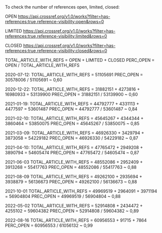 To check the number of references open, limited, closed:

OPEN
https://api.crossref.org/v1.0/works?filter=has-references:true,reference-visibility:open&rows=0

LIMITED
https://api.crossref.org/v1.0/works?filter=has-references:true,reference-visibility:limited&rows=0

CLOSED
https://api.crossref.org/v1.0/works?filter=has-references:true,reference-visibility:closed&rows=0

TOTAL_ARTICLE_WITH_REFS = OPEN + LIMITED + CLOSED
PERC_OPEN = OPEN / TOTAL_ARTICLE_WITH_REFS


2020-07-12:
TOTAL_ARTICLE_WITH_REFS = 51105691
PREC_OPEN = 30578006 / 51105691 ~ 0,60

2020-12-22:
TOTAL_ARTICLE_WITH_REFS = 31882151 + 4273816 + 16980933 = 53139900
PREC_OPEN = 31882151 / 53139900 ~ 0,60

2021-01-19:
TOTAL_ARTICLE_WITH_REFS = 44792777 + 4331113 + 4477597 = 53601487
PREC_OPEN = 44792777 / 53601487 ~ 0,84

2021-02-10:
TOTAL_ARTICLE_WITH_REFS = 45645267 + 4344344 + 3860464 = 53850075
PREC_OPEN = 45645267 / 53850075 ~ 0,85

2021-03-09:
TOTAL_ARTICLE_WITH_REFS = 46926330 + 3429794 + 3873058 = 54229182
PREC_OPEN = 46926330 / 54229182 ~ 0,87

2021-04-10:
TOTAL_ARTICLE_WITH_REFS = 47765472 + 2949208 + 3890794 = 54605474
PREC_OPEN = 47765472 / 54605474 ~ 0,87

2021-06-03
TOTAL_ARTICLE_WITH_REFS = 48552086 + 2952409 + 3913268 = 55417763
PREC_OPEN = 48552086 / 55417763 ~ 0,88

2021-08-09
TOTAL_ARTICLE_WITH_REFS = 49262100 + 2935694 + 3938879 = 56136673
PREC_OPEN = 49262100 / 56136673 ~ 0,88

2021-10-01
TOTAL_ARTICLE_WITH_REFS = 49969519 + 2964091 + 3971194 = 56904804
PREC_OPEN = 49969519 / 56904804 ~ 0,88

2022-05-02
TOTAL_ARTICLE_WITH_REFS = 52914808 + 2434472 + 4255102 = 59604382
PREC_OPEN = 52914808 / 59604382 ~ 0,89

2022-08-16
TOTAL_ARTICLE_WITH_REFS = 60956553 + 91715 + 7864
PERC_OPEN = 60956553 / 61056132 ~ 0,99
